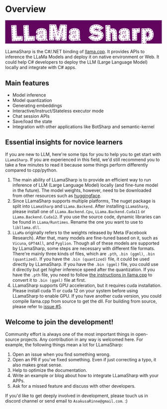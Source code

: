 # Overview

![logo](./media/LLamaSharpLogo.png)

LLamaSharp is the C#/.NET binding of [llama.cpp](https://github.com/ggerganov/llama.cpp). It provides APIs to inference the LLaMa Models and deploy it on native environment or Web. It could help C# developers to deploy the LLM (Large Language Model) locally and integrate with C# apps.

## Main features

- Model inference
- Model quantization
- Generating embeddings
- Interactive/Instruct/Stateless executor mode
- Chat session APIs
- Save/load the state
- Integration with other applications like BotSharp and semantic-kernel

## Essential insights for novice learners

If you are new to LLM, here're some tips for you to help you to get start with `LLamaSharp`. If you are experienced in this field, we'd still recommend you to take a few minutes to read it because some things perform differently compared to cpp/python.

1. The main ability of LLamaSharp is to provide an efficient way to run inference of LLM (Large Language Model) locally (and fine-tune model in the future). The model weights, however, need to be downloaded from other resources such as [huggingface](https://huggingface.co).
2. Since LLamaSharp supports multiple platforms, The nuget package is split into `LLamaSharp` and `LLama.Backend`. After installing `LLamaSharp`, please install one of `LLama.Backend.Cpu`, `LLama.Backend.Cuda11` or `LLama.Backend.Cuda12`. If you use the source code, dynamic libraries can be found in `LLama/Runtimes`. Rename the one you want to use to `libllama.dll`.
3. `LLaMa` originally refers to the weights released by Meta (Facebook Research). After that, many models are fine-tuned based on it, such as `Vicuna`, `GPT4All`, and `Pyglion`. Though all of these models are supported by LLamaSharp, some steps are necessary with different file formats. There're mainly three kinds of files, which are `.pth`, `.bin (ggml)`, `.bin (quantized)`. If you have the `.bin (quantized)` file, it could be used directly by LLamaSharp. If you have the `.bin (ggml)` file, you could use it directly but get higher inference speed after the quantization. If you have the `.pth` file, you need to follow [the instructions in llama.cpp](https://github.com/ggerganov/llama.cpp#prepare-data--run) to convert it to `.bin (ggml)` file at first.
4. LLamaSharp supports GPU acceleration, but it requires cuda installation. Please install cuda 11 or cuda 12 on your system before using LLamaSharp to enable GPU. If you have another cuda version, you could compile llama.cpp from source to get the dll. For building from source, please refer to [issue #5](https://github.com/SciSharp/LLamaSharp/issues/5).

## Welcome to join the development!

Community effort is always one of the most important things in open-source projects. Any contribution in any way is welcomed here. For example, the following things mean a lot for LLamaSharp:

1. Open an issue when you find something wrong.
2. Open an PR if you've fixed something. Even if just correcting a typo, it also makes great sense.
3. Help to optimize the documentation. 
4. Write an example or blog about how to integrate LLamaSharp with your APPs.
5. Ask for a missed feature and discuss with other developers.

If you'd like to get deeply involved in development, please touch us in discord channel or send email to `AsakusaRinne@gmail.com`. :)
